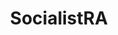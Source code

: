 ---
title: SocialistRA
crosslinks:
- guns
- gundeals
- ar15
- autotldr
- Anarchy101
- syriancivilwar
- canadaguns
- LateStageCapitalism
- Anarchism
- redpreppers
- The_Donald
- progun
- Socialism_101
- AskReddit
- Firearms
- livven
- communism
- Agorism
- CCW
- Chilis45thAndLamar
---